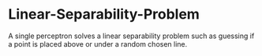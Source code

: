 # Linear-Separability-Problem
A single perceptron solves a linear separability problem such as guessing if a point is placed above or under a random chosen line.
